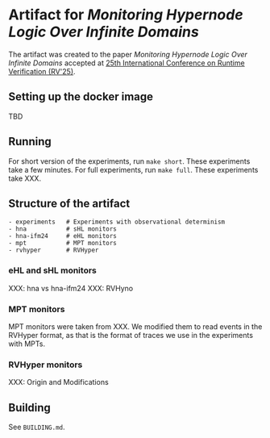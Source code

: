 # Artifact for *Monitoring Hypernode Logic Over Infinite Domains*

The artifact was created to the paper *Monitoring Hypernode Logic Over Infinite Domains*
accepted at
[25th International Conference on Runtime Verification (RV'25)](https://rv25.isec.tugraz.at/).

## Setting up the docker image

TBD

## Running

For short version of the experiments, run `make short`. These experiments take a few minutes.
For full experiments, run `make full`. These experiments take XXX.


## Structure of the artifact

```
- experiments   # Experiments with observational determinism
- hna           # sHL monitors
- hna-ifm24     # eHL monitors
- mpt           # MPT monitors
- rvhyper       # RVHyper
```

### eHL and sHL monitors

XXX: hna vs hna-ifm24
XXX: RVHyno

### MPT monitors

MPT monitors were taken from XXX.
We modified them to read events in the RVHyper format, as that is the format of traces
we use in the experiments with MPTs.

### RVHyper monitors

XXX: Origin and Modifications


## Building

See `BUILDING.md`.

